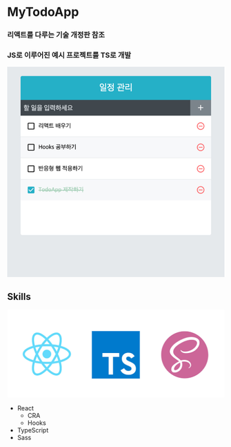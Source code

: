 # MyTodoApp
### 리액트를 다루는 기술 개정판 참조
### JS로 이루어진 예시 프로젝트를 TS로 개발


![todoApp](docs/todoApp.jpg)

## Skills
![skills](docs/skills.jpg)
- React 
  - CRA
  - Hooks
- TypeScript
- Sass


